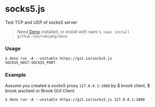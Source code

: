 # socks5.js

Test TCP and UDP of socks5 server

> Need [Deno](https://github.com/denoland/deno) installed, or install with nami `$ nami install github.com/namipkg/deno` 

### Usage
```
$ deno run -A --unstable https://git.io/socks5.js SOCKS5_HOST:SOCKS5_PORT
```

### Example

Assume you created a socks5 proxy `127.0.0.1:1080` by $ brook client, $ brook wsclient or Brook GUI Client

```
$ deno run -A --unstable https://git.io/socks5.js 127.0.0.1:1080
```
